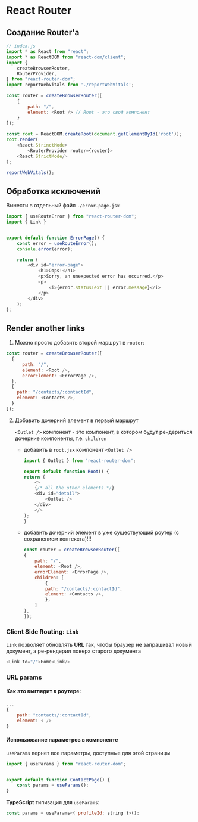 # React Router



## Создание Router'а

```js
// index.js
import * as React from "react";
import * as ReactDOM from "react-dom/client";
import {
    createBrowserRouter,
    RouterProvider,
} from "react-router-dom";
import reportWebVitals from './reportWebVitals';

const router = createBrowserRouter([
    {
        path: "/",
        element: <Root /> // Root - это свой компонент
    }
]);

const root = ReactDOM.createRoot(document.getElementById('root'));
root.render(
    <React.StrinctMode>
        <RouterProvider router={router}>
    <React.StrictMode/>
);

reportWebVitals();
```


## Обработка исключений

Вынести в отдельный файл `./error-page.jsx`

```js
import { useRouteError } from "react-router-dom";
import { Link }


export default function ErrorPage() {
    const error = useRouteError();
    console.error(error);

    return (
        <div id="error-page">
            <h1>Oops!</h1>
            <p>Sorry, an unexpected error has occurred.</p>
            <p>
                <i>{error.statusText || error.message}</i>
            </p>
        </div>
    );
};

```


## Render another links

1. Можно просто добавить второй маршрут в `router`:

```js
const router = createBrowserRouter([
  {
      path: "/",
      element: <Root />,
      errorElement: <ErrorPage />,
  },
  {
    path: "/contacts/:contactId",
    element: <Contacts />,
  }
]);

```


2. Добавить дочерний элемент в первый маршрут

    `<Outlet />` компонент - это компонент, в котором будут рендериться дочерние компоненты, т.е. `children`

    - добавить в `root.jsx` компонент `<Outlet />`

        ```js
        import { Outlet } from "react-router-dom";

        export default function Root() {
        return (
            <>
            {/* all the other elements */}
            <div id="detail">
                <Outlet />
            </div>
            </>
        );
        }
        ```
    
    - добавить дочерний элемент в уже существующий роутер (с сохранением контекста)!!!

        ```js
        const router = createBrowserRouter([
        {
            path: "/",
            element: <Root />,
            errorElement: <ErrorPage />,
            children: [
                {
                path: "/contacts/:contactId",
                element: <Contacts />,
                },
            ]
        },
        ]);
        ```

### Client Side Routing: `Link` 

`Link` позволяет обновлять **URL** так, чтобы браузер не запрашивал новый документ, а ре-рендерил поверх старого документа

```js
<Link to="/">Home<Link/>
```


### URL params

#### Как это выглядит в роутере:

```js
...
{
    path: "contacts/:contactId",
    element: < />
}
```

#### Использование параметров в компоненте

`useParams` вернет все параметры, доступные для этой страницы

```js
import { useParams } from "react-router-dom";


export default function ContactPage() {
    const params = useParams();
}
```

**TypeScript** типизация для `useParams`:

```js
const params = useParams<{ profileId: string }>();
```
